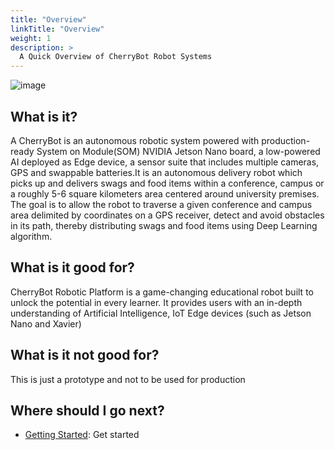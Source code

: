 ```yaml
---
title: "Overview"
linkTitle: "Overview"
weight: 1
description: >
  A Quick Overview of CherryBot Robot Systems
---
```


![image](cherrybot-prototype.png)



## What is it?

A CherryBot is an autonomous robotic system powered with production-ready System on Module(SOM) NVIDIA Jetson Nano board, a low-powered AI deployed as Edge device, a sensor suite that includes multiple cameras, GPS and swappable batteries.It is an autonomous delivery robot which picks up and delivers swags and food items within a conference, campus or a roughly 5-6 square kilometers area centered around university premises. The goal is to allow the robot to traverse a given conference and campus area delimited by coordinates on a GPS receiver, detect and avoid obstacles in its path, thereby distributing swags and food items using Deep Learning algorithm.


## What is it good for?

CherryBot Robotic Platform is a game-changing educational robot built to unlock the potential in every learner. It provides users with an in-depth understanding of Artificial Intelligence, IoT Edge devices (such as Jetson Nano and Xavier)

## What is it not good for?

This is just a prototype and not to be used for production


## Where should I go next?


* [Getting Started](/docs/getting-started/): Get started 


